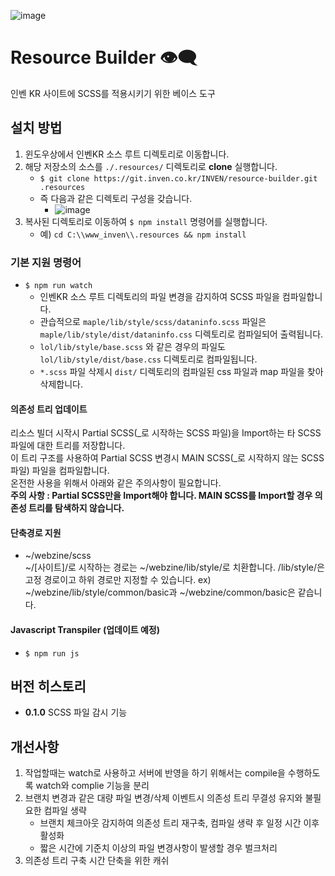 ![image](https://git.inven.co.kr/INVEN/resource-builder/wikis/uploads/5d7ac4777cb5d77028a0cf5cbc91bc82/image.png)

# Resource Builder 👁‍🗨

인벤 KR 사이트에 SCSS를 적용시키기 위한 베이스 도구

## 설치 방법

1. 윈도우상에서 인벤KR 소스 루트 디렉토리로 이동합니다.
1. 해당 저장소의 소스를 `./.resources/` 디렉토리로 **clone** 실행합니다.
    - `$ git clone https://git.inven.co.kr/INVEN/resource-builder.git .resources`
    - 즉 다음과 같은 디렉토리 구성을 갖습니다.
        - ![image](https://git.inven.co.kr/INVEN/resource-builder/wikis/uploads/10db5c8366cff09943344c863028b854/image.png)
1. 복사된 디렉토리로 이동하여 `$ npm install` 명령어를 실행합니다.
    - 예) `cd C:\\www_inven\\.resources && npm install`

### 기본 지원 명령어

- `$ npm run watch`
    - 인벤KR 소스 루트 디렉토리의 파일 변경을 감지하여 SCSS 파일을 컴파일합니다.
    - 관습적으로 `maple/lib/style/scss/dataninfo.scss` 파일은 `maple/lib/style/dist/dataninfo.css` 디렉토리로 컴파일되어 출력됩니다.
    - `lol/lib/style/base.scss` 와 같은 경우의 파일도 `lol/lib/style/dist/base.css` 디렉토리로 컴파일됩니다.
    - `*.scss` 파일 삭제시 `dist/` 디렉토리의 컴파일된 css 파일과 map 파일을 찾아 삭제합니다.

#### 의존성 트리 업데이트
리소스 빌더 시작시 Partial SCSS(_로 시작하는 SCSS 파일)을 Import하는 타 SCSS 파일에 대한 트리를 저장합니다.  
이 트리 구조를 사용하여 Partial SCSS 변경시 MAIN SCSS(_로 시작하지 않는 SCSS 파일) 파일을 컴파일합니다.  
온전한 사용을 위해서 아래와 같은 주의사항이 필요합니다.  
__주의 사항 : Partial SCSS만을 Import해야 합니다. MAIN SCSS를 Import할 경우 의존성 트리를 탐색하지 않습니다.__

#### 단축경로 지원
  - ~/webzine/scss  
    ~/[사이트]/로 시작하는 경로는 ~/webzine/lib/style/로 치환합니다.
    /lib/style/은 고정 경로이고 하위 경로만 지정할 수 있습니다.
    ex) ~/webzine/lib/style/common/basic과 ~/webzine/common/basic은 같습니다.
    
#### Javascript Transpiler (업데이트 예정)

- `$ npm run js`

## 버전 히스토리

- **0.1.0** SCSS 파일 감시 기능 

## 개선사항
1. 작업할때는 watch로 사용하고 서버에 반영을 하기 위해서는 compile을 수행하도록 watch와 complie 기능을 분리 
1. 브랜치 변경과 같은 대량 파일 변경/삭제 이벤트시 의존성 트리 무결성 유지와 불필요한 컴파일 생략
    - 브랜치 체크아웃 감지하여 의존성 트리 재구축, 컴파일 생략 후 일정 시간 이후 활성화
    - 짧은 시간에 기준치 이상의 파일 변경사항이 발생할 경우 벌크처리
1. 의존성 트리 구축 시간 단축을 위한 캐쉬
